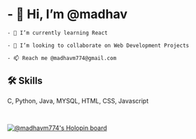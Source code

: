 
# - 👋 Hi, I’m @madhav

<!-- - 👀 I’m interested in ... -->
```bash
- 🌱 I’m currently learning React
```
```bash
- 💞️ I’m looking to collaborate on Web Development Projects
```
```bash
- 📫 Reach me @madhavm774@gmail.com 
```

## 🛠 Skills
C, Python, Java, MYSQL, HTML, CSS, Javascript 

<br>
 
 [![@madhavm774's Holopin board](https://holopin.me/madhavm774)](https://holopin.io/@madhavm774)
<!---
madhav-293/madhav-293 is a ✨ special ✨ repository because its `README.md` (this file) appears on your GitHub profile.
You can click the Preview link to take a look at your changes.
--->
